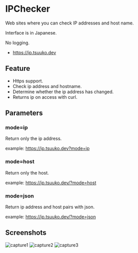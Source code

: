 # IPChecker

Web sites where you can check IP addresses and host name.

Interface is in Japanese.

No logging.

- https://ip.tsuuko.dev

## Feature

- Https support.
- Check ip address and hostname.
- Determine whether the ip address has changed.
- Returns ip on access with curl.

## Parameters

### mode=ip

Return only the ip address.

example: <https://ip.tsuuko.dev?mode=ip>

### mode=host

Return only the host.

example: <https://ip.tsuuko.dev/?mode=host>

### mode=json

Return ip address and host pairs with json.

example: <https://ip.tsuuko.dev/?mode=json>

## Screenshots

![capture1](https://user-images.githubusercontent.com/23350171/155403238-ad3a8a72-c02a-452b-8474-bfccad4edfe6.png)
![capture2](https://user-images.githubusercontent.com/23350171/155403232-df864f2d-bfb3-41bd-a25c-48a755b8e83c.png)
![capture3](https://user-images.githubusercontent.com/23350171/155403225-3e9aa04a-50dc-4d10-907d-54745c426e18.png)
